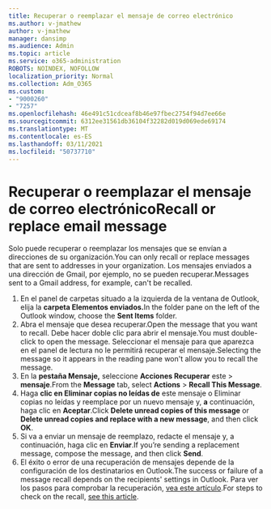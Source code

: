 ```yaml
---
title: Recuperar o reemplazar el mensaje de correo electrónico
ms.author: v-jmathew
author: v-jmathew
manager: dansimp
ms.audience: Admin
ms.topic: article
ms.service: o365-administration
ROBOTS: NOINDEX, NOFOLLOW
localization_priority: Normal
ms.collection: Adm_O365
ms.custom:
- "9000260"
- "7257"
ms.openlocfilehash: 46e491c51cdceaf8b46e97fbec2754f94d7ee66e
ms.sourcegitcommit: 6312ee31561db36104f32282d019d069ede69174
ms.translationtype: MT
ms.contentlocale: es-ES
ms.lasthandoff: 03/11/2021
ms.locfileid: "50737710"
---
```

# <a name="recall-or-replace-email-message"></a><span data-ttu-id="1bf6d-102">Recuperar o reemplazar el mensaje de correo electrónico</span><span class="sxs-lookup"><span data-stu-id="1bf6d-102">Recall or replace email message</span></span>

<span data-ttu-id="1bf6d-103">Solo puede recuperar o reemplazar los mensajes que se envían a direcciones de su organización.</span><span class="sxs-lookup"><span data-stu-id="1bf6d-103">You can only recall or replace messages that are sent to addresses in your organization.</span></span> <span data-ttu-id="1bf6d-104">Los mensajes enviados a una dirección de Gmail, por ejemplo, no se pueden recuperar.</span><span class="sxs-lookup"><span data-stu-id="1bf6d-104">Messages sent to a Gmail address, for example, can't be recalled.</span></span>

1. <span data-ttu-id="1bf6d-105">En el panel de carpetas situado a la izquierda de la ventana de Outlook, elija la **carpeta Elementos enviados.**</span><span class="sxs-lookup"><span data-stu-id="1bf6d-105">In the folder pane on the left of the Outlook window, choose the **Sent Items** folder.</span></span>
2. <span data-ttu-id="1bf6d-106">Abra el mensaje que desea recuperar.</span><span class="sxs-lookup"><span data-stu-id="1bf6d-106">Open the message that you want to recall.</span></span> <span data-ttu-id="1bf6d-107">Debe hacer doble clic para abrir el mensaje.</span><span class="sxs-lookup"><span data-stu-id="1bf6d-107">You must double-click to open the message.</span></span> <span data-ttu-id="1bf6d-108">Seleccionar el mensaje para que aparezca en el panel de lectura no le permitirá recuperar el mensaje.</span><span class="sxs-lookup"><span data-stu-id="1bf6d-108">Selecting the message so it appears in the reading pane won't allow you to recall the message.</span></span>
3. <span data-ttu-id="1bf6d-109">En la **pestaña Mensaje,** seleccione **Acciones Recuperar** este  >  **mensaje**.</span><span class="sxs-lookup"><span data-stu-id="1bf6d-109">From the **Message** tab, select **Actions** > **Recall This Message**.</span></span>
4. <span data-ttu-id="1bf6d-110">Haga **clic en Eliminar copias no leídas de** este mensaje o Eliminar copias no leídas y reemplace por un nuevo mensaje y, **a** continuación, haga clic en **Aceptar**.</span><span class="sxs-lookup"><span data-stu-id="1bf6d-110">Click **Delete unread copies of this message** or **Delete unread copies and replace with a new message**, and then click **OK**.</span></span>
5. <span data-ttu-id="1bf6d-111">Si va a enviar un mensaje de reemplazo, redacte el mensaje y, a continuación, haga clic en **Enviar**.</span><span class="sxs-lookup"><span data-stu-id="1bf6d-111">If you’re sending a replacement message, compose the message, and then click **Send**.</span></span>
6. <span data-ttu-id="1bf6d-112">El éxito o error de una recuperación de mensajes depende de la configuración de los destinatarios en Outlook.</span><span class="sxs-lookup"><span data-stu-id="1bf6d-112">The success or failure of a message recall depends on the recipients' settings in Outlook.</span></span> <span data-ttu-id="1bf6d-113">Para ver los pasos para comprobar la recuperación, [vea este artículo](https://support.office.com/article/recall-or-replace-an-email-message-that-you-sent-35027f88-d655-4554-b4f8-6c0729a723a0#tocheck).</span><span class="sxs-lookup"><span data-stu-id="1bf6d-113">For steps to check on the recall, [see this article](https://support.office.com/article/recall-or-replace-an-email-message-that-you-sent-35027f88-d655-4554-b4f8-6c0729a723a0#tocheck).</span></span>
